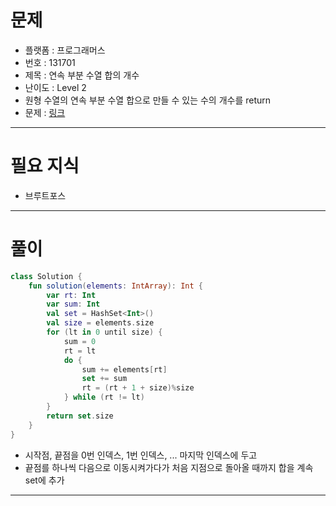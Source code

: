 # 문제
- 플랫폼 : 프로그래머스
- 번호 : 131701
- 제목 : 연속 부분 수열 합의 개수
- 난이도 : Level 2
- 원형 수열의 연속 부분 수열 합으로 만들 수 있는 수의 개수를 return
- 문제 : <a href="https://school.programmers.co.kr/learn/courses/30/lessons/131701" target="_blank">링크</a>

---

# 필요 지식
- 브루트포스

---

# 풀이
```kotlin
class Solution {
    fun solution(elements: IntArray): Int {
        var rt: Int
        var sum: Int
        val set = HashSet<Int>()
        val size = elements.size
        for (lt in 0 until size) {
            sum = 0
            rt = lt
            do {
                sum += elements[rt]
                set += sum
                rt = (rt + 1 + size)%size
            } while (rt != lt)
        }
        return set.size
    }
}
```
- 시작점, 끝점을 0번 인덱스, 1번 인덱스, ... 마지막 인덱스에 두고
- 끝점를 하나씩 다음으로 이동시켜가다가 처음 지점으로 돌아올 때까지 합을 계속 set에 추가

---
